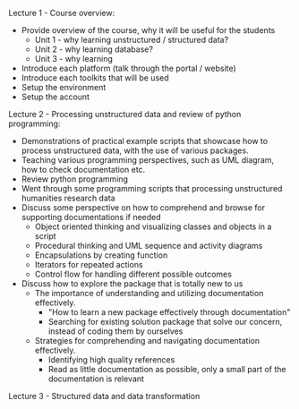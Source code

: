 Lecture 1 - Course overview: 
- Provide overview of the course, why it will be useful for the students 
	- Unit 1 - why learning unstructured / structured data? 
	- Unit 2 - why learning database? 
	- Unit 3 - why learning 
- Introduce each platform (talk through the portal / website)
- Introduce each toolkits that will be used
- Setup the environment
- Setup the account

Lecture 2 - Processing unstructured data and review of python programming:
- Demonstrations of practical example scripts that showcase how to process unstructured data, with the use of various packages. 
- Teaching various programming perspectives, such as UML diagram, how to check documentation etc. 
- Review python programming 
- Went through some programming scripts that processing unstructured humanities research data 
- Discuss some perspective on how to comprehend and browse for supporting documentations if needed
	- Object oriented thinking and visualizing classes and objects in a script
	- Procedural thinking and UML sequence and activity diagrams 
	- Encapsulations by creating function 
	- Iterators for repeated actions 
	- Control flow for handling different possible outcomes 
- Discuss how to explore the package that is totally new to us
	- The importance of understanding and utilizing documentation effectively.
		- "How to learn a new package effectively through documentation"
		- Searching for existing solution package that solve our concern, instead of coding them by ourselves
	- Strategies for comprehending and navigating documentation effectively.
		- Identifying high quality references
		- Read as little documentation as possible, only a small part of the documentation is relevant




Lecture 3 - Structured data and data transformation 
